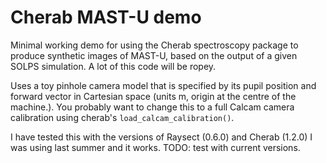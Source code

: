 Cherab MAST-U demo
==================

Minimal working demo for using the Cherab spectroscopy package to produce synthetic images of MAST-U, based on the
output of a given SOLPS simulation. A lot of this code will be ropey.

Uses a toy pinhole camera model that is specified by its pupil position and forward vector in Cartesian space (units m, 
origin at the centre of the machine.). You probably want to change this to a full Calcam camera calibration using 
cherab's ```load_calcam_calibration()```.

I have tested this with the versions of Raysect (0.6.0) and Cherab (1.2.0) I was using last summer and it works. 
TODO: test with current versions.